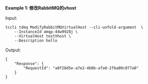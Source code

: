 **Example 1: 修改RabbitMQ的vhost**



Input: 

```
tccli tdmq ModifyRabbitMQVirtualHost --cli-unfold-argument  \
    --InstanceId amqp-44w9928j \
    --VirtualHost testVhost \
    --Description hello
```

Output: 
```
{
    "Response": {
        "RequestId": "a8f28d5e-a7e2-4b0b-afa0-2fba09c077a0"
    }
}
```


